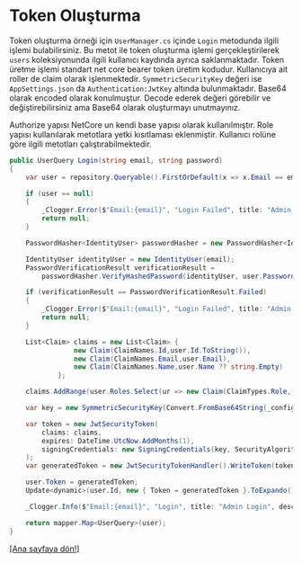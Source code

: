 # Token Oluşturma
Token oluşturma örneği için `UserManager.cs` içinde `Login` metodunda ilgili işlemi bulabilirsiniz. Bu metot ile token oluşturma işlemi gerçekleştirilerek `users` koleksiyonunda ilgili kullanıcı kaydında ayrıca saklanmaktadır. Token üretme işlemi standart net core bearer token üretim kodudur. Kullanıcıya ait roller de claim olarak işlenmektedir. `SymmetricSecurityKey` değeri ise `AppSettings.json` da `Authentication:JwtKey` altında bulunmaktadır. Base64 olarak encoded olarak konulmuştur. Decode ederek değeri görebilir ve değiştirebilirsiniz ama Base64 olarak oluşturmayı unutmayınız.

Authorize yapısı NetCore un kendi base yapısı olarak kullanılmıştır. Role yapısı kullanılarak metotlara yetki kısıtlaması eklenmiştir. Kullanıcı rolüne göre ilgili metotları çalıştırabilmektedir.

```csharp
public UserQuery Login(string email, string password)
{
    var user = repository.Queryable().FirstOrDefault(x => x.Email == email || x.Email == email.ToUpper() && x.Active);

    if (user == null)
    {
        _Clogger.Error($"Email:{email}", "Login Failed", title: "Admin Login", desc: $"Email:{email}");
        return null;
    }

    PasswordHasher<IdentityUser> passwordHasher = new PasswordHasher<IdentityUser>();

    IdentityUser identityUser = new IdentityUser(email);
    PasswordVerificationResult verificationResult =
        passwordHasher.VerifyHashedPassword(identityUser, user.Password, password);

    if (verificationResult == PasswordVerificationResult.Failed)
    {
        _Clogger.Error($"Email:{email}", "Login Failed", title: "Admin Login", desc: $"Email:{email}");
        return null;
    }

    List<Claim> claims = new List<Claim> {
                new Claim(ClaimNames.Id,user.Id.ToString()),
                new Claim(ClaimNames.Email,user.Email),
                new Claim(ClaimNames.Name,user.Name ?? string.Empty)
            };

    claims.AddRange(user.Roles.Select(ur => new Claim(ClaimTypes.Role, ur)));

    var key = new SymmetricSecurityKey(Convert.FromBase64String(_configuration["Authentication:JwtKey"]));

    var token = new JwtSecurityToken(
        claims: claims,
        expires: DateTime.UtcNow.AddMonths(1),
        signingCredentials: new SigningCredentials(key, SecurityAlgorithms.HmacSha256)
    );
    var generatedToken = new JwtSecurityTokenHandler().WriteToken(token);

    user.Token = generatedToken;
    Update<dynamic>(user.Id, new { Token = generatedToken }.ToExpando());

    _Clogger.Info($"Email:{email}", "Login", title: "Admin Login", desc: $"Email:{email}");

    return mapper.Map<UserQuery>(user);
}
```


[[Ana sayfaya dön!]](README.md)
